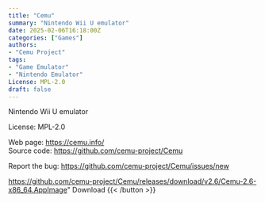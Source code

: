 ```yaml
---
title: "Cemu"
summary: "Nintendo Wii U emulator"
date: 2025-02-06T16:18:00Z
categories: ["Games"]
authors:
- "Cemu Project"
tags: 
- "Game Emulator"
- "Nintendo Emulator"
License: MPL-2.0
draft: false
---
```


Nintendo Wii U emulator

License: MPL-2.0

Web page: <https://cemu.info/>  
Source code: <https://github.com/cemu-project/Cemu>

Report the bug: <https://github.com/cemu-project/Cemu/issues/new>  

https://github.com/cemu-project/Cemu/releases/download/v2.6/Cemu-2.6-x86_64.AppImage" 
Download
{{< /button >}}